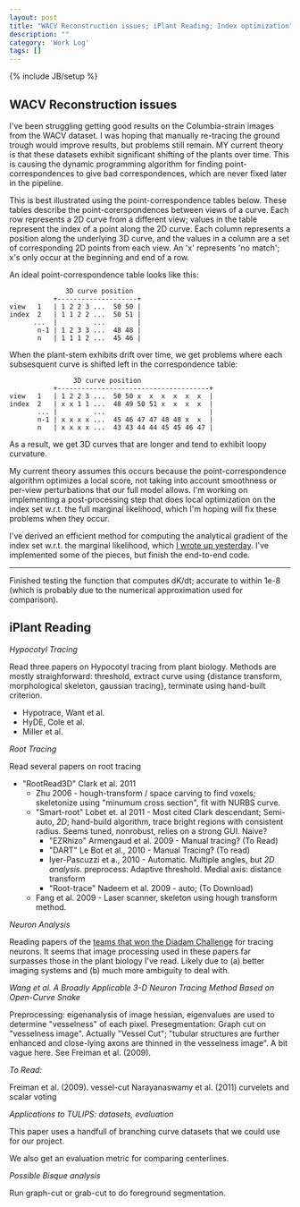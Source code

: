 ```yaml
---
layout: post
title: "WACV Reconstruction issues; iPlant Reading; Index optimization"
description: ""
category: 'Work Log'
tags: []
---
```

{% include JB/setup %}

WACV Reconstruction issues
--------------------------

I've been struggling getting good results on the Columbia-strain images from the WACV dataset.  I was hoping that manually re-tracing the ground trough would improve results, but problems still remain.  MY current theory is that these datasets exhibit significant shifting of the plants over time.  This is causing the dynamic programming algorithm for finding point-correspondences to give bad correspondences, which are never fixed later in the pipeline.

This is best illustrated using the point-correspondence tables below.  These tables describe the point-corerspondences between views of a curve.
Each row represents a 2D curve from a different view; values in the table represent the index of a point along the 2D curve.
Each column represents a position along the underlying 3D curve, and the values in a column are a set of corresponding 2D points from each view.
An 'x' represents 'no match'; x's only occur at the beginning and end of a row.

An ideal point-correspondence table looks like this:

                  3D curve position
               +--------------------+
    view   1   | 1 2 2 3 ...  50 50 |  
    index  2   | 1 1 2 2 ...  50 51 |
          ...  |         ...        |
           n-1 | 1 2 3 3 ...  48 48 |
           n   | 1 1 1 2 ...  45 46 |

When the plant-stem exhibits drift over time, we get problems where each subsesquent curve is shifted left in the correspondence table: 

                    3D curve position
               +--------------------------------------+
    view   1   | 1 2 2 3 ...  50 50 x  x  x  x  x  x  |  
    index  2   | x x 1 1 ...  48 49 50 51 x  x  x  x  |
           ... |         ...                          |
           n-1 | x x x x ...  45 46 47 47 48 48 x  x  |
           n   | x x x x ...  43 43 44 44 45 45 46 47 |

As a result, we get 3D curves that are longer and tend to exhibit loopy curvature.

My current theory assumes this occurs because the point-correspondence algorithm optimizes a local score, not taking into account smoothness or per-view perturbations that our full model allows.  I'm working on implementing a post-processing step that does local optimization on the index set w.r.t. the full marginal likelihood, which I'm hoping will fix these problems when they occur.

I've derived an efficient method for computing the analytical gradient of the index set w.r.t. the marginal likelihood, which [I wrote up yesterday]({{site.baseurl}}/2013/11/10/reference/).  I've implemented some of the pieces, but finish the end-to-end code.

---

Finished testing the function that computes dK/dt; accurate to within 1e-8 (which is probably due to the numerical approximation used for comparison).

iPlant Reading
----------------------

*Hypocotyl Tracing*

Read three papers on Hypocotyl tracing from plant biology.  Methods are mostly straighforward: threshold, extract curve using {distance transform, morphological skeleton, gaussian tracing}, terminate using hand-built criterion.

* Hypotrace, Want et al.
* HyDE, Cole et al.
* Miller et al.

*Root Tracing*

Read several papers on root tracing

* "RootRead3D" Clark  et al. 2011
    * Zhu 2006 - hough-transform / space carving to find voxels; skeletonize using "minumum cross section",  fit with NURBS curve.
    * "Smart-root" Lobet et. al 2011 - Most cited Clark descendant; Semi-auto, *2D*; hand-build algorithm, trace bright regions with consistent radius.  Seems tuned, nonrobust, relies on a strong GUI.  Naive?
        * "EZRhizo" Armengaud et al. 2009 - Manual tracing? (To Read)
        * "DART" Le Bot et al., 2010 - Manual Tracing? (To read)
        * Iyer-Pascuzzi et a., 2010 - Automatic.  Multiple angles, but *2D analysis*.  preprocess: Adaptive threshold.  Medial axis: distance transform
        * "Root-trace" Nadeem et al. 2009 - auto; (To Download)
    * Fang et al. 2009  - Laser scanner, skeleton using hough transform method.

*Neuron Analysis*

Reading papers of the [teams that won the Diadam Challenge](http://diademchallenge.org/algorithms.html) for tracing neurons.  It seems that image processing used in these papers far surpasses those in the plant biology I've read.  Likely due to (a) better imaging systems and (b) much more ambiguity to deal with.


*Wang et al. A Broadly Applicable 3-D Neuron Tracing Method Based on Open-Curve Snake*

Preprocessing: eigenanalysis of image hessian, eigenvalues are used to determine "vesselness" of each pixel.
Presegmentation: Graph cut on "vesselness image".  Actually "Vessel Cut";  "tubular structures are further enhanced and close-lying axons are thinned in the vesselness image".  A bit vague here.  See Freiman et al. (2009).

*To Read:*
    
Freiman et al. (2009). vessel-cut
Narayanaswamy et al. (2011) curvelets and scalar voting

*Applications to TULIPS:  datasets, evaluation*

This paper uses a handfull of branching curve datasets that we could use for our project.

We also get an evaluation metric for comparing centerlines.

*Possible Bisque analysis*

Run graph-cut or grab-cut to do foreground segmentation.

